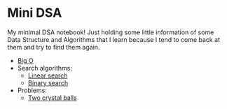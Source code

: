 # Mini DSA
My minimal DSA notebook! Just holding some little information of some Data Structure and Algorithms that I learn because I tend to come back at them and try to find them again.


- [Big O](https://github.com/sepgh/mini-dsa/blob/main/big-o.md)
- Search algorithms:
  - [Linear search](https://github.com/sepgh/mini-dsa/blob/main/search/linear.md)
  - [Binary search](https://github.com/sepgh/mini-dsa/blob/main/search/linear.md)
- Problems:
  - [Two crystal balls](https://github.com/sepgh/mini-dsa/blob/main/problem/2_crystal_balls.md)
